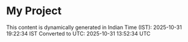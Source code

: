 # My Project

This content is dynamically generated in Indian Time (IST): 2025-10-31 19:22:34 IST
Converted to UTC: 2025-10-31 13:52:34 UTC
